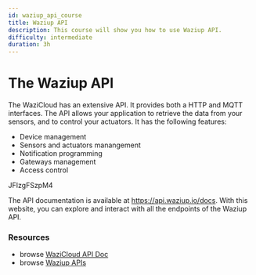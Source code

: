 ```yaml
---
id: waziup_api_course
title: Waziup API
description: This course will show you how to use Waziup API.
difficulty: intermediate
duration: 3h
---
```


The Waziup API
==============

The WaziCloud has an extensive API. It provides both a HTTP and MQTT interfaces.
The API allows your application to retrieve the data from your sensors, and to control your actuators.
It has the following features:

- Device management
- Sensors and actuators manangement
- Notification programming
- Gateways management
- Access control

<youtube>JFIzgFSzpM4</youtube>

The API documentation is available at https://api.waziup.io/docs.
With this website, you can explore and interact with all the endpoints of the Waziup API.


### Resources
- browse [WaziCloud API Doc](http://lab.waziup.io/resources/waziup/wazicloud/docs/)
- browse [Waziup APIs](https://api.waziup.io/docs/)